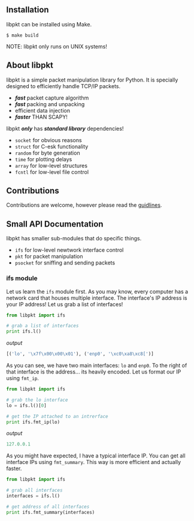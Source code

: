 ## Installation
libpkt can be installed using Make. 
```
$ make build
```
NOTE: libpkt only runs on UNIX systems!

## About libpkt
libpkt is a simple packet manipulation library for Python. It is specially designed to
efficiently handle TCP/IP packets. 

  * ***fast*** packet capture algorithm
  * ***fast*** packing and unpacking
  * efficient data injection
  * ***faster*** THAN SCAPY!
  
 libpkt ***only*** has ***standard library*** dependencies!
 
  * `socket` for obvious reasons
  * `struct` for C-esk functionality
  * `random` for byte generation
  * `time` for plotting delays
  * `array` for low-level structures
  * `fcntl` for low-level file control

## Contributions
Contributions are welcome, however please read the [guidlines](google.com).

## Small API Documentation

libpkt has smaller sub-modules that do specific things. 

 * `ifs` for low-level newtwork interface control
 * `pkt` for packet manipulation
 * `psocket` for sniffing and sending packets

### ifs module 

Let us learn the `ifs` module first. As you may know, every computer
has a network card that houses multiple interface. The interface's IP address is 
your IP address! Let us grab a list of interfaces!
```python
from libpkt import ifs

# grab a list of interfaces
print ifs.l()
```
*output*
```python
[('lo', '\x7f\x00\x00\x01'), ('enp0', '\xc0\xa8\xc8[')]
```
As you can see, we have two main interfaces: `lo` and `enp0`. To the right of that interface
is the address... its heavily encoded. Let us format our IP using `fmt_ip`.
```python
from libpkt import ifs

# grab the lo interface
lo = ifs.l()[0]

# get the IP attached to an intrerface
print ifs.fmt_ip(lo)
```
*output*
```python
127.0.0.1
```
As you might have expected, I have a typical interface IP.  You can get all interface IPs 
using `fmt_summary`. This way is more efficient and actually faster.

```python
from libpkt import ifs

# grab all interfaces
interfaces = ifs.l()

# get address of all interfaces
print ifs.fmt_summary(interfaces)
```



